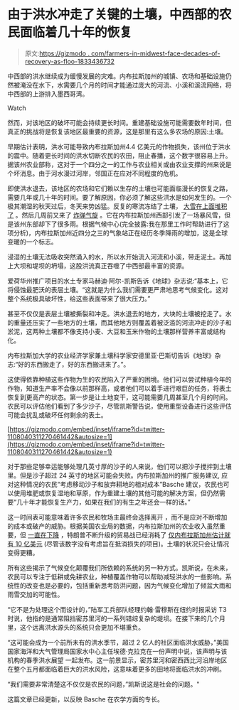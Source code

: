 # 由于洪水冲走了关键的土壤，中西部的农民面临着几十年的恢复

> 原文:[https://gizmodo . com/farmers-in-midwest-face-decades-of-recovery-as-floo-1833436732](https://gizmodo.com/farmers-in-the-midwest-face-decades-of-recovery-as-floo-1833436732)

中西部的洪水继续成为缓慢发展的灾难。内布拉斯加州的城镇、农场和基础设施仍然被淹没在水下，水需要几个月的时间才能通过庞大的河流、小溪和溪流网络，将中西部的上游排入墨西哥湾。

Watch

然而，对该地区的破坏可能会持续更长时间。重建基础设施可能需要数年时间，但真正的挑战将是恢复该地区最重要的资源，这是那里有这么多农场的原因:土壤。

早期估计表明，洪水可能导致内布拉斯加州4.4 亿美元的作物损失，该州位于洪水的震中。随着更长时间的洪水切断农民的农田，阻止春播，这个数字很容易上升。据该州农业部称，这对于一个四分之一的工作与农业相关或由农业支撑的州来说是个坏消息。由于河水漫过河岸，邻国正在应对不同程度的危机。

即使洪水退去，该地区的农场和它们赖以生存的土壤也可能面临漫长的恢复之路，需要几年或几十年的时间。要了解原因，你必须了解这些洪水是如何发生的。一个极其潮湿的秋天过后，冬天来势凶猛。反复的寒流冻结了土壤， [大雪在上面堆积了](https://twitter.com/HelenJackson0/status/1107937671639429122) 。然后几周前又来了 [炸弹气旋](https://earther.gizmodo.com/the-central-u-s-is-about-to-get-hit-with-a-bomb-cyclon-1833239904) 。它在内布拉斯加州西部引发了一场暴风雪，但是该州东部却下了很多雨。根据气候中心(完全披露:我在那里工作时帮助进行了这项分析)，内布拉斯加州近四分之三的气象站正在经历冬季降雨的增加，这是全球变暖的一个标志。

浸湿的土壤无法吸收突然涌入的水，所以水开始流入河流和小溪，带走泥土。再加上大坝和堤坝的坍塌，这股洪流真正吞噬了中西部最丰富的资源。

爱荷华州推广项目的水土专家马赫迪·阿尔-凯斯告诉《地球》杂志说:“基本上，它将侵蚀最肥沃的表层土壤。“这就是为什么我们需要更严肃地思考气候变化。这对整个系统极具破坏性，给这些表面带来了很大压力。”

甚至不仅仅是表层土壤被撕裂和冲走。洪水退去的地方，大块的土壤被挖走了。水的重量还压实了一些地方的土壤，而其他地方则覆盖着被泛滥的河流冲走的沙子和淤泥，这两种土壤都不像支持小麦、大豆和玉米作物的土壤那样营养丰富或结构化。

内布拉斯加大学的农业经济学家兼土壤科学家安德里亚·巴斯切告诉《地球》杂志:“好的东西搬走了，好的东西搬进来了。”。

这使得依靠种植这些作物为生的农民陷入了严重的困境。他们可以尝试种植今年的作物，知道生产率不会像以前那样高，或者他们可以着手进行艰巨的任务，将表土恢复到更高产的状态。第一步是让土地变干，这可能需要几周甚至几个月的时间。农民可以评估他们看到了多少沙子，尽管凯斯警告说，使用重型设备进行这些评估可能会扰乱或破坏任何剩余的表土。

 [https://gizmodo.com/embed/inset/iframe?id=twitter-1108040311270461442&autosize=1](https://gizmodo.com/embed/inset/iframe?id=twitter-1108040311270461442&autosize=1) 

对于那些足够幸运能够处理几英寸厚的沙子的人来说，他们可以把沙子搅拌到土壤里。但是沙子超过 24 英寸的地区可能会失败。内布拉斯加州的推广服务建议, 应对这种情况的农民“考虑移动沙子和放弃耕地的相对成本”Basche 建议，农民也可以使用堆肥或恢复湿地和草原，作为重建土壤的其他可能的解决方案，但仍然需要“几十年才能恢复生产力，如果在我们的有生之年还会一样的话。”

这一时间表可能意味着许多农民和牧场主最终会选择离开 ，而不是应对不断增加的成本或破产的威胁。根据美国农业局的数据，内布拉斯加州的农业收入虽然重要，但 [一直在下降](https://www.nefb.org/component/content/article/98-latest-news/197-ag-s-golden-era-dimming-quickly) ，特朗普不断升级的贸易战已经消耗了 [仅内布拉斯加州估计就有 10 亿美元](https://www.omaha.com/money/agriculture/trade-conflicts-have-cost-nebraska-economy-more-than-billion-farm/article_ffdd7816-7fdb-56e4-b6c0-8c48051edf02.html) (尽管该数字没有考虑旨在抵消损失的项目)。土壤的状况只会让情况变得更糟。

所有这些揭示了气候变化颠覆我们所依赖的系统的另一种方式。凯斯说，在未来，农民可以专注于低耕或免耕农业，种植覆盖作物可以帮助减轻洪水的一些影响。系统性的改变也是必要的，包括重新思考防洪问题，因为气候变化增加了倾盆大雨和雨雪交加的可能性。

“它不是为处理这个而设计的，”陆军工兵部队经理约翰·雷穆斯在纽约时报采访 T3 时说，他指的是通常阻挡密苏里河的一系列错综复杂的堤坝。在接下来的几个月里，这个远离洪水源头的系统只会更加不堪重负。

“这可能会成为一个前所未有的洪水季节，超过 2 亿人的社区面临洪水威胁，”美国国家海洋和大气管理局国家水中心主任埃德·克拉克在一份声明中说，该声明与该机构的春季洪水展望 一起发布。这一前景显示，密苏里河和密西西比河沿岸地区在整个五月都面临着巨大的洪水风险，这意味着更多的田地将面临洪水的冲刷。

“我们需要非常清楚这不仅仅是农民的问题，”凯斯说这是社会的问题。"

这篇文章已经更新，以反映 Basche 在农学方面的专长。